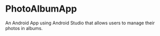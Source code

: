 # PhotoAlbumApp
An Android App using Android Studio that allows users to manage their photos in albums.
